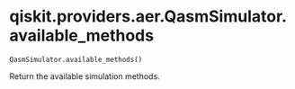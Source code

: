 # qiskit.providers.aer.QasmSimulator.available\_methods

`QasmSimulator.available_methods()`

Return the available simulation methods.

